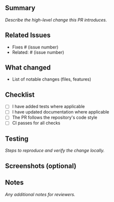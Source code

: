## Summary

_Describe the high-level change this PR introduces._

## Related Issues
- Fixes # (issue number)
- Related: # (issue number)

## What changed
- List of notable changes (files, features)

## Checklist
- [ ] I have added tests where applicable
- [ ] I have updated documentation where applicable
- [ ] The PR follows the repository's code style
- [ ] CI passes for all checks

## Testing
_Steps to reproduce and verify the change locally._

## Screenshots (optional)

## Notes
_Any additional notes for reviewers._


